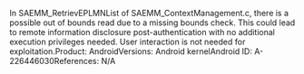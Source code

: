 In SAEMM_RetrievEPLMNList of SAEMM_ContextManagement.c, there is a possible out of bounds read due to a missing bounds check. This could lead to remote information disclosure post-authentication with no additional execution privileges needed. User interaction is not needed for exploitation.Product: AndroidVersions: Android kernelAndroid ID: A-226446030References: N/A